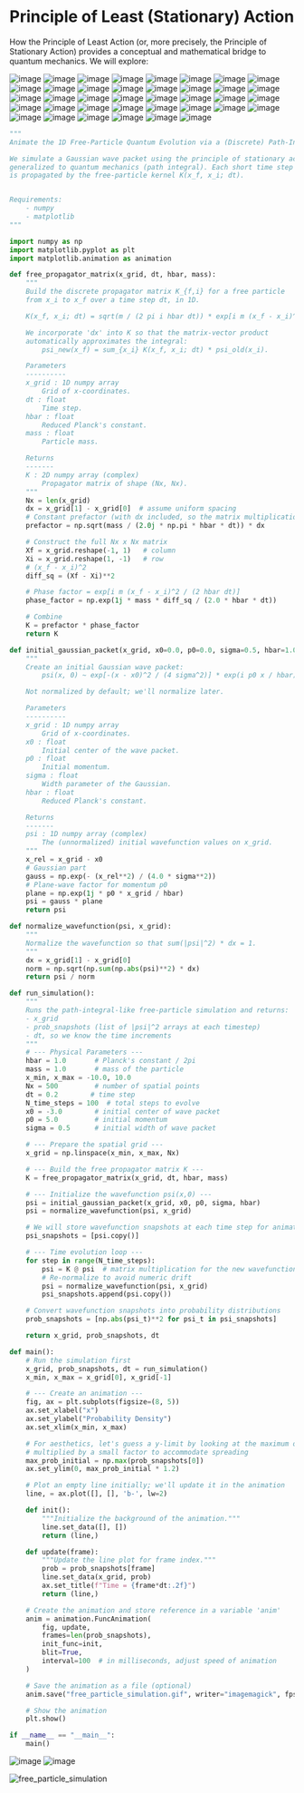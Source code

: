 
# Principle of Least (Stationary) Action

How the Principle of Least Action (or, more precisely, the Principle of Stationary Action) provides a conceptual and mathematical bridge to quantum mechanics. We will explore:

![image](https://github.com/user-attachments/assets/1d7d96b5-ee6e-4f8b-b356-4432ca0d946f)
![image](https://github.com/user-attachments/assets/cc4af8ee-d5ef-48aa-b428-bc10af0de3b0)
![image](https://github.com/user-attachments/assets/42c40a18-e6e8-435b-82af-bb85767e5085)
![image](https://github.com/user-attachments/assets/cf7dba65-55a7-4526-b8e3-ef96eb634677)
![image](https://github.com/user-attachments/assets/5692803b-0c60-4620-b553-28777e17b2fa)
![image](https://github.com/user-attachments/assets/748a417c-365a-42de-a9a0-1d36d9b61017)
![image](https://github.com/user-attachments/assets/a56d29a0-3982-40f8-a058-00fe18bbc2be)
![image](https://github.com/user-attachments/assets/ab95f473-b2e7-4b99-b276-f315db1dfb0a)
![image](https://github.com/user-attachments/assets/9667498c-e614-4b07-b7b4-42f3394b49a5)
![image](https://github.com/user-attachments/assets/c87df723-ac81-4f2c-90f8-999208b12e1d)
![image](https://github.com/user-attachments/assets/3de4d774-cf86-4f08-a81c-41b6ae6832d7)
![image](https://github.com/user-attachments/assets/76ef91be-50d6-43eb-9413-8ddf14a1d8bb)
![image](https://github.com/user-attachments/assets/823b0c12-f7d3-45a3-a39b-5e3357f713f2)
![image](https://github.com/user-attachments/assets/f4bc66b9-edbc-4936-b3cc-3102f76a8a36)
![image](https://github.com/user-attachments/assets/2fdbf3aa-8b1f-40fe-9d76-1a4695e3be7a)
![image](https://github.com/user-attachments/assets/11ed29ed-dbda-4c23-8b58-42f90a863bbe)
![image](https://github.com/user-attachments/assets/19643d2b-40e2-4330-8cf2-a52f8eefa8f3)
![image](https://github.com/user-attachments/assets/3967f8f0-30ea-4d7e-84fa-979936ea1f35)
![image](https://github.com/user-attachments/assets/8f00de74-cfe9-4027-81c6-347182c10d48)
![image](https://github.com/user-attachments/assets/9c3ace3d-9983-4e06-9966-680ed9a14a31)
![image](https://github.com/user-attachments/assets/b22e2730-893d-4285-9179-c2f763403a1a)
![image](https://github.com/user-attachments/assets/936078c5-89bd-4478-bd6a-d7b9a9357f25)
![image](https://github.com/user-attachments/assets/be47941c-2750-40a0-9895-57ec08098c6e)
![image](https://github.com/user-attachments/assets/4fd56dc5-d362-4a96-9bcc-92f44dd182ca)
![image](https://github.com/user-attachments/assets/7788e325-94bc-4bee-b53d-00060b8cd719)
![image](https://github.com/user-attachments/assets/b7c2ea85-9094-4a71-b58f-38c55403e398)
![image](https://github.com/user-attachments/assets/0d09cb20-2bce-4f21-9b78-0e88170335d3)
![image](https://github.com/user-attachments/assets/c548b9db-6868-4eb3-aebd-8ba1b7ecf115)
![image](https://github.com/user-attachments/assets/c435437d-c6bd-4abd-bde0-82f72f3ceb65)
![image](https://github.com/user-attachments/assets/c6ae570c-9742-49e9-9613-30da1fddbe90)
![image](https://github.com/user-attachments/assets/714f8558-0d25-4d05-911f-e60c3cf16078)
![image](https://github.com/user-attachments/assets/74c8d2be-d395-4430-9a3f-9648ec7ae5b9)
![image](https://github.com/user-attachments/assets/ce91394d-f91d-484c-aed3-73c69ed8427d)
![image](https://github.com/user-attachments/assets/1125f46a-a4a3-4461-88e9-b2d5ff83e68e)
![image](https://github.com/user-attachments/assets/f69c7df4-434d-4740-a704-32261ec81b12)
![image](https://github.com/user-attachments/assets/415fea2d-bc83-451f-a1b4-6460982b2dd3)
![image](https://github.com/user-attachments/assets/6dea8ffe-bce6-43bc-8a6b-17c6ea0a8853)
![image](https://github.com/user-attachments/assets/6df900f5-addc-4751-8308-b73d42ab3713)
```python
"""
Animate the 1D Free-Particle Quantum Evolution via a (Discrete) Path-Integral Approach.

We simulate a Gaussian wave packet using the principle of stationary action
generalized to quantum mechanics (path integral). Each short time step
is propagated by the free-particle kernel K(x_f, x_i; dt).


Requirements:
    - numpy
    - matplotlib
"""

import numpy as np
import matplotlib.pyplot as plt
import matplotlib.animation as animation

def free_propagator_matrix(x_grid, dt, hbar, mass):
    """
    Build the discrete propagator matrix K_{f,i} for a free particle
    from x_i to x_f over a time step dt, in 1D.

    K(x_f, x_i; dt) = sqrt(m / (2 pi i hbar dt)) * exp[i m (x_f - x_i)^2 / (2 hbar dt)]

    We incorporate 'dx' into K so that the matrix-vector product
    automatically approximates the integral:
        psi_new(x_f) = sum_{x_i} K(x_f, x_i; dt) * psi_old(x_i).

    Parameters
    ----------
    x_grid : 1D numpy array
        Grid of x-coordinates.
    dt : float
        Time step.
    hbar : float
        Reduced Planck's constant.
    mass : float
        Particle mass.

    Returns
    -------
    K : 2D numpy array (complex)
        Propagator matrix of shape (Nx, Nx).
    """
    Nx = len(x_grid)
    dx = x_grid[1] - x_grid[0]  # assume uniform spacing
    # Constant prefactor (with dx included, so the matrix multiplication is a direct sum).
    prefactor = np.sqrt(mass / (2.0j * np.pi * hbar * dt)) * dx

    # Construct the full Nx x Nx matrix
    Xf = x_grid.reshape(-1, 1)   # column
    Xi = x_grid.reshape(1, -1)   # row
    # (x_f - x_i)^2
    diff_sq = (Xf - Xi)**2

    # Phase factor = exp[i m (x_f - x_i)^2 / (2 hbar dt)]
    phase_factor = np.exp(1j * mass * diff_sq / (2.0 * hbar * dt))

    # Combine
    K = prefactor * phase_factor
    return K

def initial_gaussian_packet(x_grid, x0=0.0, p0=0.0, sigma=0.5, hbar=1.0):
    """
    Create an initial Gaussian wave packet:
        psi(x, 0) ~ exp[-(x - x0)^2 / (4 sigma^2)] * exp(i p0 x / hbar)

    Not normalized by default; we'll normalize later.

    Parameters
    ----------
    x_grid : 1D numpy array
        Grid of x-coordinates.
    x0 : float
        Initial center of the wave packet.
    p0 : float
        Initial momentum.
    sigma : float
        Width parameter of the Gaussian.
    hbar : float
        Reduced Planck's constant.

    Returns
    -------
    psi : 1D numpy array (complex)
        The (unnormalized) initial wavefunction values on x_grid.
    """
    x_rel = x_grid - x0
    # Gaussian part
    gauss = np.exp(- (x_rel**2) / (4.0 * sigma**2))
    # Plane-wave factor for momentum p0
    plane = np.exp(1j * p0 * x_grid / hbar)
    psi = gauss * plane
    return psi

def normalize_wavefunction(psi, x_grid):
    """
    Normalize the wavefunction so that sum(|psi|^2) * dx = 1.
    """
    dx = x_grid[1] - x_grid[0]
    norm = np.sqrt(np.sum(np.abs(psi)**2) * dx)
    return psi / norm

def run_simulation():
    """
    Runs the path-integral-like free-particle simulation and returns:
    - x_grid
    - prob_snapshots (list of |psi|^2 arrays at each timestep)
    - dt, so we know the time increments
    """
    # --- Physical Parameters ---
    hbar = 1.0       # Planck's constant / 2pi
    mass = 1.0       # mass of the particle
    x_min, x_max = -10.0, 10.0
    Nx = 500         # number of spatial points
    dt = 0.2        # time step
    N_time_steps = 100  # total steps to evolve
    x0 = -3.0        # initial center of wave packet
    p0 = 5.0         # initial momentum
    sigma = 0.5      # initial width of wave packet

    # --- Prepare the spatial grid ---
    x_grid = np.linspace(x_min, x_max, Nx)

    # --- Build the free propagator matrix K ---
    K = free_propagator_matrix(x_grid, dt, hbar, mass)

    # --- Initialize the wavefunction psi(x,0) ---
    psi = initial_gaussian_packet(x_grid, x0, p0, sigma, hbar)
    psi = normalize_wavefunction(psi, x_grid)

    # We will store wavefunction snapshots at each time step for animation
    psi_snapshots = [psi.copy()]

    # --- Time evolution loop ---
    for step in range(N_time_steps):
        psi = K @ psi  # matrix multiplication for the new wavefunction
        # Re-normalize to avoid numeric drift
        psi = normalize_wavefunction(psi, x_grid)
        psi_snapshots.append(psi.copy())

    # Convert wavefunction snapshots into probability distributions
    prob_snapshots = [np.abs(psi_t)**2 for psi_t in psi_snapshots]

    return x_grid, prob_snapshots, dt

def main():
    # Run the simulation first
    x_grid, prob_snapshots, dt = run_simulation()
    x_min, x_max = x_grid[0], x_grid[-1]

    # --- Create an animation ---
    fig, ax = plt.subplots(figsize=(8, 5))
    ax.set_xlabel("x")
    ax.set_ylabel("Probability Density")
    ax.set_xlim(x_min, x_max)

    # For aesthetics, let's guess a y-limit by looking at the maximum of the initial distribution
    # multiplied by a small factor to accommodate spreading
    max_prob_initial = np.max(prob_snapshots[0])
    ax.set_ylim(0, max_prob_initial * 1.2)

    # Plot an empty line initially; we'll update it in the animation
    line, = ax.plot([], [], 'b-', lw=2)

    def init():
        """Initialize the background of the animation."""
        line.set_data([], [])
        return (line,)

    def update(frame):
        """Update the line plot for frame index."""
        prob = prob_snapshots[frame]
        line.set_data(x_grid, prob)
        ax.set_title(f"Time = {frame*dt:.2f}")
        return (line,)

    # Create the animation and store reference in a variable 'anim'
    anim = animation.FuncAnimation(
        fig, update,
        frames=len(prob_snapshots),
        init_func=init,
        blit=True,
        interval=100  # in milliseconds, adjust speed of animation
    )

    # Save the animation as a file (optional)
    anim.save("free_particle_simulation.gif", writer="imagemagick", fps=30)

    # Show the animation
    plt.show()

if __name__ == "__main__":
    main()
```
![image](https://github.com/user-attachments/assets/e9864316-03f1-4ae4-bc35-055771589143)
![image](https://github.com/user-attachments/assets/3c9d5dd0-570e-440f-956f-6c8f5e36692d)

![free_particle_simulation](https://github.com/user-attachments/assets/03b601eb-d708-4725-b5c5-ce53e898caed)




































